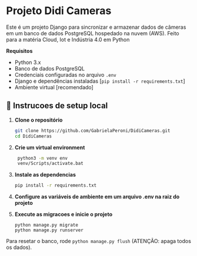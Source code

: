 # Projeto Didi Cameras
Este é um projeto Django para sincronizar e armazenar dados de câmeras em um banco de dados PostgreSQL hospedado na nuvem (AWS).
Feito para a matéria Cloud, Iot e Indústria 4.0 em Python

**Requisitos**
- Python 3.x
- Banco de dados PostgreSQL
- Credenciais configuradas no arquivo ```.env```
- Django e dependências instaladas [```pip install -r requirements.txt```]
- Ambiente virtual [recomendado]

## 🚀 Instrucoes de setup local

1. **Clone o repositório**
   ```bash
   git clone https://github.com/GabrielaPeroni/DidiCameras.git
   cd DidiCameras
   ```
2. **Crie um virtual environment**
   ```bash
    python3 -m venv env
    venv/Scripts/activate.bat
    ```
3. **Instale as dependencias**
   ```bash
   pip install -r requirements.txt
    ```
4. **Configure as variáveis de ambiente em um arquivo .env na raiz do projeto**

5. **Execute as migracoes e inicie o projeto**
   ```
   python manage.py migrate
   python manage.py runserver
Para resetar o banco, rode ```python manage.py flush``` (ATENÇÃO: apaga todos os dados).
